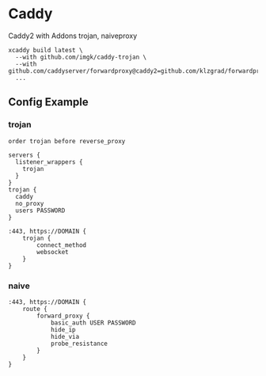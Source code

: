 # Caddy

Caddy2 with Addons trojan, naiveproxy

```
xcaddy build latest \
  --with github.com/imgk/caddy-trojan \
  --with github.com/caddyserver/forwardproxy@caddy2=github.com/klzgrad/forwardproxy@naive
  ...
```

## Config Example

### trojan

```
order trojan before reverse_proxy

servers {
  listener_wrappers {
    trojan
  }
}
trojan {
  caddy
  no_proxy
  users PASSWORD
}

:443, https://DOMAIN {
	trojan {
		connect_method
		websocket
	}
}
```

### naive
```
:443, https://DOMAIN {
    route {
        forward_proxy {
            basic_auth USER PASSWORD
            hide_ip
            hide_via
            probe_resistance
        }
    }
}
```
